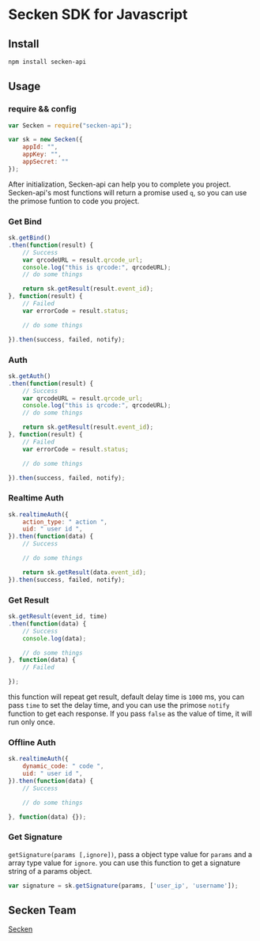 # Secken SDK for Javascript

## Install
```sh
npm install secken-api
```
## Usage


### require && config

```javascript
var Secken = require("secken-api");

var sk = new Secken({
    appId: "",
    appKey: "",
    appSecret: ""
});
```
After initialization, Secken-api can help you to complete you project.
Secken-api's most functions will return a promise used `q`, so you can use the primose funtion to code you project.

### Get Bind
```javascript
sk.getBind()
.then(function(result) {
    // Success
    var qrcodeURL = result.qrcode_url;
    console.log("this is qrcode:", qrcodeURL);
    // do some things

    return sk.getResult(result.event_id);
}, function(result) {
    // Failed
    var errorCode = result.status;

    // do some things

}).then(success, failed, notify);
```

### Auth
```javascript
sk.getAuth()
.then(function(result) {
    // Success
    var qrcodeURL = result.qrcode_url;
    console.log("this is qrcode:", qrcodeURL);
    // do some things

    return sk.getResult(result.event_id);
}, function(result) {
    // Failed
    var errorCode = result.status;

    // do some things

}).then(success, failed, notify);
```

### Realtime Auth
```javascript
sk.realtimeAuth({
    action_type: " action ",
    uid: " user id ",
}).then(function(data) {
    // Success

    // do some things

    return sk.getResult(data.event_id);
}).then(success, failed, notify);
```

### Get Result
```javascript
sk.getResult(event_id, time)
.then(function(data) {
    // Success
    console.log(data);

    // do some things
}, function(data) {
    // Failed

});
```
this function will repeat get result, default delay time is `1000` ms, you can pass `time` to set the delay time, and you can use the primose `notify` function to get each response.
If you pass `false` as the value of time, it will run only once.

### Offline Auth
```javascript
sk.realtimeAuth({
    dynamic_code: " code ",
    uid: " user id ",
}).then(function(data) {
    // Success

    // do some things

}, function(data) {});
```

### Get Signature
`getSignature(params [,ignore])`, pass a object type value for `params` and a array type value for `ignore`.
you can use this function to get a signature string of a params object.

```javascript
var signature = sk.getSignature(params, ['user_ip', 'username']);
```

## Secken Team
[Secken](https://www.secken.com)
